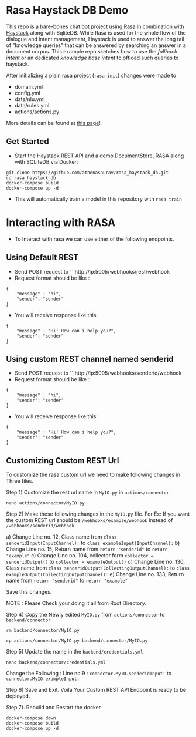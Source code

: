 # Rasa Haystack DB Demo



This repo is a bare-bones chat bot project using [Rasa](https://rasa.com/) in combination with [Haystack](https://github.com/deepset-ai/haystack) along with SqliteDB. 
While Rasa is used for the whole flow of the dialogue and intent management, 
Haystack is used to answer the long tail of "knowledge queries" that can be answered by searching an answer in a document corpus. 
This example repo sketches how to use the _fallback intent_ or an dedicated _knowledge base intent_ to offload such queries to haystack.

After initializing a plain rasa project (`rasa init`) changes were made to
- domain.yml
- config.yml 
- data/nlu.yml
- data/rules.yml
- actions/actions.py

More details can be found at [this page](https://haystack.deepset.ai/usage/chatbots)!

## Get Started

- Start the Haystack REST API and a demo DocumentStore, RASA along with SQLiteDB via Docker:
```
git clone https://github.com/athenasaurav/rasa_haystack_db.git
cd rasa_haystack_db
docker-compose build
docker-compose up -d
``` 
- This will automatically train a model in this repository with `rasa train`  

# Interacting with RASA

- To Interact with rasa we can use either of the following endpoints.

## Using Default REST

- Send POST request to ```http://ip:5005/webhooks/rest/webhook
- Request format should be like :
```
{
    "message" : "hi",
    "sender": "sender"
}
```
- You will receive response like this:
```
{
    "message" : "Hi! How can i help you?",
    "sender": "sender"
}
```

## Using custom REST channel named senderid

- Send POST request to ```http://ip:5005/webhooks/senderid/webhook
- Request format should be like :
```
{
    "message" : "hi",
    "sender": "sender"
}
```
- You will receive response like this:
```
{
    "message" : "Hi! How can i help you?",
    "sender": "sender"
}
```
## Customizing Custom REST Url

To customize the rasa custom url we need to make following changes in Three files. 

Step 1) Customize the rest url name in ```MyIO.py``` in ```actions/connector```

```
nano actions/connector/MyIO.py
```

Step 2) Make these following changes in the ```MyIO.py``` file. For Ex: If you want the custom REST url should be ```/webhooks/example/webhook``` instead of ```/webhooks/senderid/webhook```

   a) Change Line no. 12, Class name from ```class senderidInput(InputChannel):``` to ```class exampleInput(InputChannel):```
   b) Change Line no. 15, Return name from ```return "senderid"``` to ```return "example"```
   c) Change Line no. 104, collector form ```collector = senderidOutput()``` to ```collector = exampleOutput()```
   d) Change Line no. 130, Class name from ```class senderidOutput(CollectingOutputChannel):``` to ```class exampleOutput(CollectingOutputChannel):```
   e) Change Line no. 133, Return name from ```return "senderid"``` to ```return "example"```

Save this changes. 

NOTE : Please Check your doing it all from Root Directory.

Step 4) Copy the Newly edited ```MyIO.py``` from ```actions/connector``` to ```backend/connector```

```
rm backend/connector/MyIO.py

cp actions/connector/MyIO.py backend/connector/MyIO.py

```
Step 5) Update the name in the ```backend/credentials.yml```
```
nano backend/connector/credentials.yml
```
Change the Following : Line no 9 : ```connector.MyIO.senderidInput:``` to ```connector.MyIO.exampleInput:```

Step 6) Save and Exit. Voila Your Custom REST API Endpoint is ready to be deployed. 

Step 7). Rebuild and Restart the docker

```
docker-compose down
docker-compose build
docker-compose up -d
```


